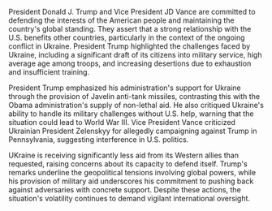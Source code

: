 President Donald J. Trump and Vice President JD Vance are committed to defending the interests of the American people and maintaining the country's global standing. They assert that a strong relationship with the U.S. benefits other countries, particularly in the context of the ongoing conflict in Ukraine. President Trump highlighted the challenges faced by Ukraine, including a significant draft of its citizens into military service, high average age among troops, and increasing desertions due to exhaustion and insufficient training.

President Trump emphasized his administration's support for Ukraine through the provision of Javelin anti-tank missiles, contrasting this with the Obama administration's supply of non-lethal aid. He also critiqued Ukraine's ability to handle its military challenges without U.S. help, warning that the situation could lead to World War III. Vice President Vance criticized Ukrainian President Zelenskyy for allegedly campaigning against Trump in Pennsylvania, suggesting interference in U.S. politics.

UKraine is receiving significantly less aid from its Western allies than requested, raising concerns about its capacity to defend itself. Trump's remarks underline the geopolitical tensions involving global powers, while his provision of military aid underscores his commitment to pushing back against adversaries with concrete support. Despite these actions, the situation's volatility continues to demand vigilant international oversight.